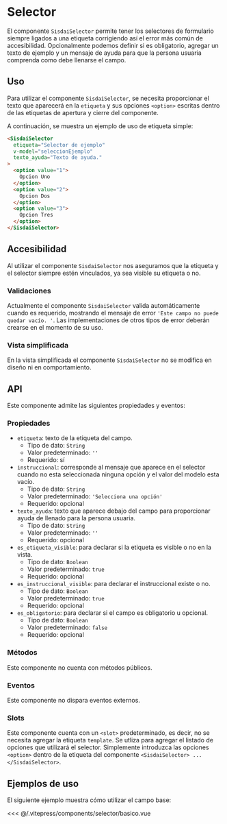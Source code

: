<script setup>
import EjemploBasico from "../../.vitepress/components/selector/basico.vue";
</script>

# Selector

El componente `SisdaiSelector` permite tener los selectores de formulario siempre ligados a una etiqueta corrigiendo así el error más común de accesibilidad. Opcionalmente podemos definir si es obligatorio, agregar un texto de ejemplo y un mensaje de ayuda para que la persona usuaria comprenda como debe llenarse el campo. 

<section id="uso">

## Uso

Para utilizar el componente `SisdaiSelector`, se necesita proporcionar el texto que aparecerá en la `etiqueta` y sus opciones `<option>` escritas dentro de las etiquetas de apertura y cierre del componente.

A continuación, se muestra un ejemplo de uso de etiqueta simple:

```html
<SisdaiSelector
  etiqueta="Selector de ejemplo"
  v-model="seleccionEjemplo"
  texto_ayuda="Texto de ayuda."
>
  <option value="1">
    Opcion Uno
  </option>
  <option value="2">
    Opcion Dos
  </option>
  <option value="3">
    Opcion Tres
  </option>
</SisdaiSelector>
```

## Accesibilidad

Al utilizar el componente `SisdaiSelector` nos aseguramos que la etiqueta y el selector siempre estén vinculados, ya sea visible su etiqueta o no. 

### Validaciones

Actualmente el componente `SisdaiSelector` valida automáticamente cuando es requerido, mostrando el mensaje de error `'Este campo no puede quedar vacío. '`. Las implementaciones de otros tipos de error deberán crearse en el momento de su uso. 

### Vista simplificada

En la vista simplificada el componente `SisdaiSelector` no se modifica en diseño ni en comportamiento.

</section>

<section id="api">

## API

Este componente admite las siguientes propiedades y eventos:

### Propiedades

- `etiqueta`: texto de la etiqueta del campo.
  - Tipo de dato: `String`
  - Valor predeterminado: `''`
  - Requerido: sí
- `instruccional`: corresponde al mensaje que aparece en el selector cuando no esta seleccionada ninguna opción y el valor del modelo esta vacío.
  - Tipo de dato: `String`
  - Valor predeterminado: `'Selecciona una opción'`
  - Requerido: opcional
- `texto_ayuda`: texto que aparece debajo del campo para proporcionar ayuda de llenado para la persona usuaria.
  - Tipo de dato: `String`
  - Valor predeterminado: `''`
  - Requerido: opcional
- `es_etiqueta_visible`: para declarar si la etiqueta es visible o no en la vista.
  - Tipo de dato: `Boolean`
  - Valor predeterminado: `true`
  - Requerido: opcional
- `es_instruccional_visible`: para declarar el instruccional existe o no.
  - Tipo de dato: `Boolean`
  - Valor predeterminado: `true`
  - Requerido: opcional
- `es_obligatorio`: para declarar si el campo es obligatorio u opcional.
  - Tipo de dato: `Boolean`
  - Valor predeterminado: `false`
  - Requerido: opcional

### Métodos

Este componente no cuenta con métodos públicos.

### Eventos

Este componente no dispara eventos externos.

### Slots

Este componente cuenta con un `<slot>` predeterminado, es decir, no se necesita agregar la etiqueta `template`.
Se utliza para agregar el listado de opciones que utilizará el selector.
Simplemente introduzca las opciones `<option>` dentro de la etiqueta del componente `<SisdaiSelector> ... </SisdaiSelector>`.

</section>

<section id="ejemplos">

## Ejemplos de uso

El siguiente ejemplo muestra cómo utilizar el campo base:

<EjemploBasico />
<<< @/.vitepress/components/selector/basico.vue
</section>